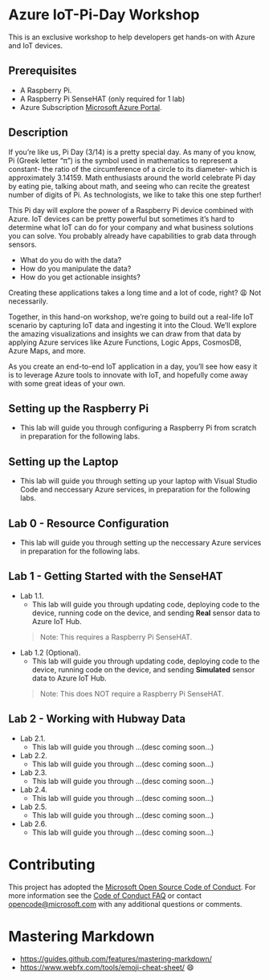 
# Azure IoT-Pi-Day Workshop

This is an exclusive workshop to help developers get hands-on with Azure and IoT devices.

## Prerequisites
- A Raspberry Pi.
- A Raspberry Pi SenseHAT (only required for 1 lab)
- Azure Subscription [Microsoft Azure Portal](https://portal.azure.com).


## Description

If you’re like us, Pi Day (3/14) is a pretty special day. As many of you know, Pi (Greek letter “π”) is the symbol used in mathematics to represent a constant- the ratio of the circumference of a circle to its diameter- which is approximately 3.14159. Math enthusiasts around the world celebrate Pi day by eating pie, talking about math, and seeing who can recite the greatest number of digits of Pi. As technologists, we like to take this one step further!

This Pi day will explore the power of a Raspberry Pi device combined with Azure. IoT devices can be pretty powerful but sometimes it’s hard to determine what IoT can do for your company and what business solutions you can solve. You probably already have capabilities to grab data through sensors.
- What do you do with the data?
- How do you manipulate the data?
- How do you get actionable insights?

Creating these applications takes a long time and a lot of code, right? :weary: Not necessarily.

Together, in this hand-on workshop, we’re going to build out a real-life IoT scenario by capturing IoT data and ingesting it into the Cloud. We’ll explore the amazing visualizations and insights we can draw from that data by applying Azure services like Azure Functions, Logic Apps, CosmosDB, Azure Maps, and more.

As you create an end-to-end IoT application in a day, you’ll see how easy it is to leverage Azure tools to innovate with IoT, and hopefully come away with some great ideas of your own.

## Setting up the Raspberry Pi
- This lab will guide you through configuring a Raspberry Pi from scratch in preparation for the following labs.

## Setting up the Laptop
- This lab will guide you through setting up your laptop with Visual Studio Code and neccessary Azure services, in preparation for the following labs.

## Lab 0 - Resource Configuration
- This lab will guide you through setting up the neccessary Azure services in preparation for the following labs.

## Lab 1 - Getting Started with the SenseHAT
- Lab 1.1.
    - This lab will guide you through updating code, deploying code to  the device, running code on the device, and sending **Real** sensor data to Azure IoT Hub.
    > Note: This requires a Raspberry Pi SenseHAT.
- Lab 1.2 (Optional).
    - This lab will guide you through updating code, deploying code to the device, running code on the device, and sending **Simulated** sensor data to Azure IoT Hub.
    > Note: This does NOT require a Raspberry Pi SenseHAT.

## Lab 2 - Working with Hubway Data
- Lab 2.1.
    - This lab will guide you through ...(desc coming soon...)
- Lab 2.2.
    - This lab will guide you through ...(desc coming soon...)
- Lab 2.3.
    - This lab will guide you through ...(desc coming soon...)
- Lab 2.4.
    - This lab will guide you through ...(desc coming soon...)
- Lab 2.5.
    - This lab will guide you through ...(desc coming soon...)
- Lab 2.6.
    - This lab will guide you through ...(desc coming soon...)


# Contributing

This project has adopted the [Microsoft Open Source Code of Conduct](https://opensource.microsoft.com/codeofconduct/).
For more information see the [Code of Conduct FAQ](https://opensource.microsoft.com/codeofconduct/faq/) or
contact [opencode@microsoft.com](mailto:opencode@microsoft.com) with any additional questions or comments.

# Mastering Markdown
- https://guides.github.com/features/mastering-markdown/
- https://www.webfx.com/tools/emoji-cheat-sheet/ :smile:

